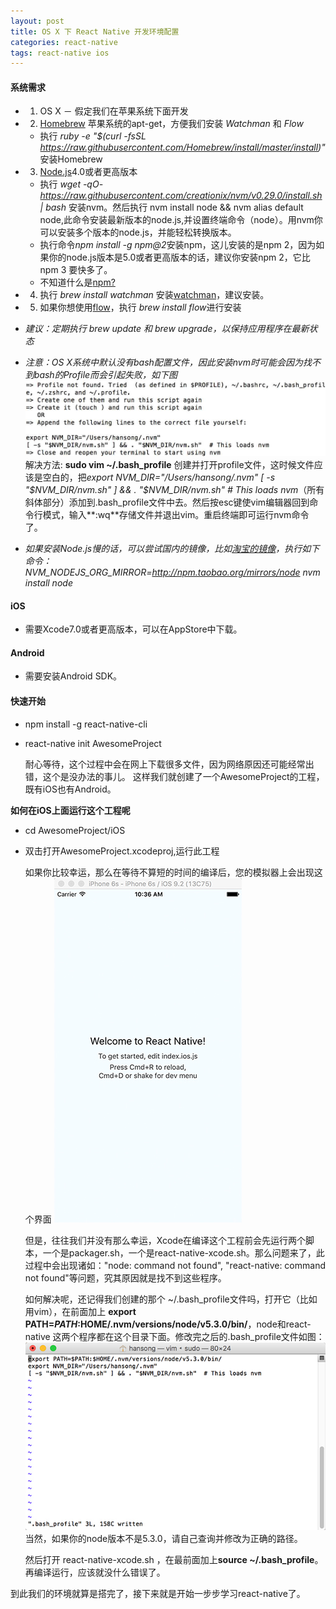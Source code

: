 ```yaml
---
layout: post  
title: OS X 下 React Native 开发环境配置
categories: react-native
tags: react-native ios  
--- 
```

  
#### 系统需求  
- 1) OS X － 假定我们在苹果系统下面开发  
- 2) [Homebrew](http://brew.sh)  苹果系统的apt-get，方便我们安装 *Watchman* 和 *Flow* 
	+ 执行 *ruby -e "$(curl -fsSL https://raw.githubusercontent.com/Homebrew/install/master/install)"* 安装Homebrew 
- 3) [Node.js](https://nodejs.org)4.0或者更高版本 
	+ 执行 *wget -qO- https://raw.githubusercontent.com/creationix/nvm/v0.29.0/install.sh \| bash* 安装nvm。然后执行 nvm install node && nvm alias default node,此命令安装最新版本的node.js,并设置终端命令（node）。用nvm你可以安装多个版本的node.js，并能轻松转换版本。
	+ 执行命令*npm install -g npm@2*安装npm，这儿安装的是npm 2，因为如果你的node.js版本是5.0或者更高版本的话，建议你安装npm 2，它比npm 3 要快多了。
	+ 不知道什么是[npm?](https://docs.npmjs.com)
- 4) 执行 *brew install watchman* 安装[watchman](https://facebook.github.io/watchman/docs/install.html)，建议安装。 
- 5) 如果你想使用[flow](http://www.flowtype.org)，执行 *brew install flow*进行安装

- *建议：定期执行 *brew update* 和 *brew upgrade*，以保持应用程序在最新状态*
- *注意：OS X系统中默认没有bash配置文件，因此安装nvm时可能会因为找不到bash的Profile而会引起失败，如下图*  
![](../image/react_native/profile_not_found.jpg)
解决方法: **sudo vim ~/.bash_profile** 创建并打开profile文件，这时候文件应该是空白的，把*export NVM_DIR="/Users/hansong/.nvm"
[ -s "$NVM_DIR/nvm.sh" ] && . "$NVM_DIR/nvm.sh"  # This loads nvm*（所有斜体部分）添加到.bash_profile文件中去。然后按esc键使vim编辑器回到命令行模式，输入**:wq**存储文件并退出vim。重启终端即可运行nvm命令了。
- *如果安装Node.js慢的话，可以尝试国内的镜像，比如[淘宝的镜像](http://npm.taobao.org)，执行如下命令：NVM_NODEJS_ORG_MIRROR=http://npm.taobao.org/mirrors/node nvm install node*	 

#### iOS 
- 需要Xcode7.0或者更高版本，可以在AppStore中下载。

#### Android
- 需要安装Android SDK。

#### 快速开始
- npm install -g react-native-cli
- react-native init AwesomeProject

	耐心等待，这个过程中会在网上下载很多文件，因为网络原因还可能经常出错，这个是没办法的事儿。
	这样我们就创建了一个AwesomeProject的工程，既有iOS也有Android。

**如何在iOS上面运行这个工程呢**  

- cd AwesomeProject/iOS
- 双击打开AwesomeProject.xcodeproj,运行此工程

	如果你比较幸运，那么在等待不算短的时间的编译后，您的模拟器上会出现这个界面
![](../image/react_native/emulator_ok.jpg)

	但是，往往我们并没有那么幸运，Xcode在编译这个工程前会先运行两个脚本，一个是packager.sh，一个是react-native-xcode.sh。那么问题来了，此过程中会出现诸如："node: command not found", "react-native: command not found"等问题，究其原因就是找不到这些程序。
	
	如何解决呢，还记得我们创建的那个 ~/.bash_profile文件吗，打开它（比如用vim），在前面加上
	**export PATH=$PATH:$HOME/.nvm/versions/node/v5.3.0/bin/**，node和react-native 这两个程序都在这个目录下面。修改完之后的.bash_profile文件如图：
	![](../image/react_native/bash_profile.jpg)
	当然，如果你的node版本不是5.3.0，请自己查询并修改为正确的路径。
	
	然后打开 react-native-xcode.sh ，在最前面加上**source ~/.bash_profile**。
	再编译运行，应该就没什么错误了。
	

到此我们的环境就算是搭完了，接下来就是开始一步步学习react-native了。




